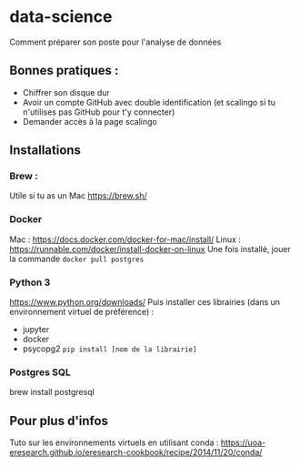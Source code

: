 # data-science
Comment préparer son poste pour l'analyse de données

## Bonnes pratiques :
- Chiffrer son disque dur
- Avoir un compte GitHub avec double identification (et scalingo si tu n'utilises pas GitHub pour t'y connecter)
- Demander accès à la page scalingo

## Installations
### Brew : 
Utile si tu as un Mac
https://brew.sh/

### Docker
Mac : https://docs.docker.com/docker-for-mac/install/
Linux : https://runnable.com/docker/install-docker-on-linux
Une fois installé, jouer la commande `docker pull postgres`

### Python 3
https://www.python.org/downloads/
Puis installer ces librairies (dans un environnement virtuel de préférence) :
- jupyter
- docker
- psycopg2
`pip install [nom de la librairie]`

### Postgres SQL
brew install postgresql


## Pour plus d'infos
Tuto sur les environnements virtuels en utilisant conda : https://uoa-eresearch.github.io/eresearch-cookbook/recipe/2014/11/20/conda/
